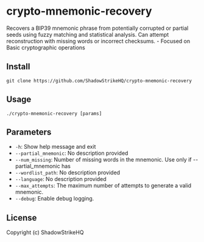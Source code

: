 # crypto-mnemonic-recovery
Recovers a BIP39 mnemonic phrase from potentially corrupted or partial seeds using fuzzy matching and statistical analysis. Can attempt reconstruction with missing words or incorrect checksums. - Focused on Basic cryptographic operations

## Install
`git clone https://github.com/ShadowStrikeHQ/crypto-mnemonic-recovery`

## Usage
`./crypto-mnemonic-recovery [params]`

## Parameters
- `-h`: Show help message and exit
- `--partial_mnemonic`: No description provided
- `--num_missing`: Number of missing words in the mnemonic. Use only if --partial_mnemonic has 
- `--wordlist_path`: No description provided
- `--language`: No description provided
- `--max_attempts`: The maximum number of attempts to generate a valid mnemonic.
- `--debug`: Enable debug logging.

## License
Copyright (c) ShadowStrikeHQ
